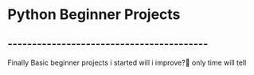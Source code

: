 # Python Beginner Projects

## -----------------------------------------

Finally
Basic beginner projects i started 
will i improve?🤔
only time will tell
